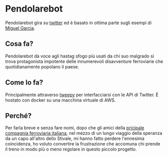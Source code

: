 # Pendolarebot

Pendolarebot gira su [twitter](https://twitter.com/pendolarebot) ed è basato in ottima parte sugli esempi di [Miguel Garcia](https://realpython.com/twitter-bot-python-tweepy/).

## Cosa fa?

Pendolarebot dà voce agli hastag sfogo più usati da chi suo malgrado si trova protagonista impotente delle innumerevoli disavventure ferroviarie che quotidianamente popolano il paese.

## Come lo fa?

Principalmente attraverso [tweepy](https://github.com/tweepy/tweepy) per interfacciarsi con le API di Twitter. È hostato con docker su una macchina virtuale di AWS.

## Perché?

Per farla breve e senza fare nomi, dopo che gli amici della [pricipale compagnia ferroviaria italiana](https://it.wikipedia.org/wiki/Trenitalia), nel mezzo di un lungo viaggio della speranza da un capo all'altro dello Stivale, mi hanno fatto perdere l'ennesima coincidenza, ho voluto convertire la frustrazione che accomuna chi prende il treno in modo più o meno regolare in questo piccolo progetto.
